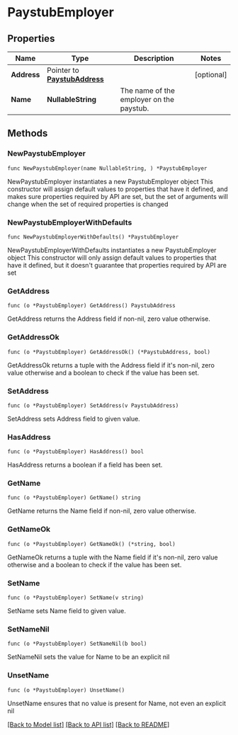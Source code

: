 # PaystubEmployer

## Properties

Name | Type | Description | Notes
------------ | ------------- | ------------- | -------------
**Address** | Pointer to [**PaystubAddress**](PaystubAddress.md) |  | [optional] 
**Name** | **NullableString** | The name of the employer on the paystub. | 

## Methods

### NewPaystubEmployer

`func NewPaystubEmployer(name NullableString, ) *PaystubEmployer`

NewPaystubEmployer instantiates a new PaystubEmployer object
This constructor will assign default values to properties that have it defined,
and makes sure properties required by API are set, but the set of arguments
will change when the set of required properties is changed

### NewPaystubEmployerWithDefaults

`func NewPaystubEmployerWithDefaults() *PaystubEmployer`

NewPaystubEmployerWithDefaults instantiates a new PaystubEmployer object
This constructor will only assign default values to properties that have it defined,
but it doesn't guarantee that properties required by API are set

### GetAddress

`func (o *PaystubEmployer) GetAddress() PaystubAddress`

GetAddress returns the Address field if non-nil, zero value otherwise.

### GetAddressOk

`func (o *PaystubEmployer) GetAddressOk() (*PaystubAddress, bool)`

GetAddressOk returns a tuple with the Address field if it's non-nil, zero value otherwise
and a boolean to check if the value has been set.

### SetAddress

`func (o *PaystubEmployer) SetAddress(v PaystubAddress)`

SetAddress sets Address field to given value.

### HasAddress

`func (o *PaystubEmployer) HasAddress() bool`

HasAddress returns a boolean if a field has been set.

### GetName

`func (o *PaystubEmployer) GetName() string`

GetName returns the Name field if non-nil, zero value otherwise.

### GetNameOk

`func (o *PaystubEmployer) GetNameOk() (*string, bool)`

GetNameOk returns a tuple with the Name field if it's non-nil, zero value otherwise
and a boolean to check if the value has been set.

### SetName

`func (o *PaystubEmployer) SetName(v string)`

SetName sets Name field to given value.


### SetNameNil

`func (o *PaystubEmployer) SetNameNil(b bool)`

 SetNameNil sets the value for Name to be an explicit nil

### UnsetName
`func (o *PaystubEmployer) UnsetName()`

UnsetName ensures that no value is present for Name, not even an explicit nil

[[Back to Model list]](../README.md#documentation-for-models) [[Back to API list]](../README.md#documentation-for-api-endpoints) [[Back to README]](../README.md)


